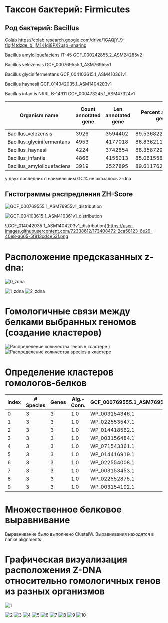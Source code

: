 # Таксон бактерий: Firmicutes 

## Род бактерий: Bacillus
Colab https://colab.research.google.com/drive/1GAQjY_9-fIglf4tdzqe_b_jM1K1qi8PX?usp=sharing

Bacillus amyloliquefaciens IT-45 GCF_000242855.2_ASM24285v2

Bacillus velezensis GCF_000769555.1_ASM76955v1

Bacillus glycinifermentans GCF_004103615.1_ASM410361v1

Bacillus haynesii GCF_014042035.1_ASM1404203v1

Bacillus infantis NRRL B-14911 GCF_000473245.1_ASM47324v1

|Organism name|Count annotated gene|Len annotated gene|Percent annotate gene|Count Z-DNA region\(without filters)|Count Z-DNA region\(with filters)|Summary len Z-DNA region|
|---|---|---|---|---|---|---|
|Bacillus\_velezensis|3926|3594402|89\.53682207231893|4006002|8714|84236|
|Bacillus\_glycinifermentans|4953|4177018|86\.83621102210166|4744953|7667|73082|
|Bacillus\_haynesii|4224|3742654|88\.3587294714583|4235749|6437|61206|
|Bacillus\_infantis|4866|4155013|85\.0615583761011|0|0|0|
|Bacillus\_amyloliquefaciens|3919|3527895|89\.61176224946442|0|0|0|

у двух последних с наименьшим GC% не оказалось z-dna

## Гистограммы распредления ZH-Score

![GCF_000769555 1_ASM76955v1_distribution](https://user-images.githubusercontent.com/72338612/173408437-2f9d97b0-a90b-4cef-a56f-2a37c869313f.png)

![GCF_004103615 1_ASM410361v1_distribution](https://user-images.githubusercontent.com/72338612/173408454-8ec14054-97be-49a7-a8cf-be68072fede4.png)

![GCF_014042035 1_ASM1404203v1_distribution](https://user-images.githubusercontent.com/72338612/173408472-2ca58123-6e29-40e8-a665-5f813cd4e53f.png

# Расположение предсказанных z-dna:
![0_zdna](https://user-images.githubusercontent.com/72338612/173419575-5f2c069b-79c8-4936-b8d4-fe1c5fc9ab48.png)

![1_zdna](https://user-images.githubusercontent.com/72338612/173419581-e6a82f98-7195-4c7c-b805-d2cb85e87fdc.png)
![2_zdna](https://user-images.githubusercontent.com/72338612/173419672-a677b0b9-d548-4bfd-8126-1da4bf5730f9.png)


# Гомологичные связи между белками выбранных геномов (создание кластеров)

![Распределение количества генов в кластере](https://user-images.githubusercontent.com/72338612/173413490-5a20fc66-4954-4790-b48f-d0427266f4dd.png)
)
![Распределение количества species в кластере](https://user-images.githubusercontent.com/72338612/173413753-98d10122-3fa0-4577-a95f-954371fae847.png)

# Определение кластеров гомологов-белков

|index|\# Species|Genes|Alg\.-Conn.|GCF\_000769555.1_ASM76955v1|GCF\_004103615.1_ASM410361v1|GCF\_014042035.1_ASM1404203v1|zh-score\_mean|
|---|---|---|---|---|---|---|---|
|0|3|3|1\.0|WP\_003154346.1|WP\_046129010.1|WP\_154997733.1|14321\.4804|
|1|3|3|1\.0|WP\_022553547.1|WP\_046131192.1|WP\_003180683.1|6029\.4712|
|2|3|3|1\.0|WP\_014418562.1|WP\_046132039.1|WP\_003184095.1|5891\.006599999999|
|3|3|3|1\.0|WP\_003156484.1|WP\_006640325.1|WP\_003178345.1|5353\.587600000001|
|4|3|3|1\.0|WP\_071543361.1|WP\_087962510.1|WP\_154998146.1|3812\.5190000000002|
|5|3|3|1\.0|WP\_014416919.1|WP\_046130229.1|WP\_182069272.1|3606\.9535600000004|
|6|3|3|1\.0|WP\_022554008.1|WP\_046130530.1|WP\_182069692.1|3339\.4592|
|7|3|3|1\.0|WP\_003153453.1|WP\_046129873.1|WP\_182070463.1|2543\.7098|
|8|3|3|1\.0|WP\_022552875.1|WP\_046132056.1|WP\_154995861.1|2477\.3404199999995|
|9|3|3|1\.0|WP\_003154192.1|WP\_046128922.1|WP\_020451431.1|1423\.2951|

# Множественное белковое выравнивание

Выравнивание было выполнено ClustalW.
Выравнивания находятся в папке alignments

# Графическая визуализация расположения Z-DNA относительно гомологичных генов из разных организмов

![1](https://user-images.githubusercontent.com/72338612/173417984-1755db26-4f98-44e3-bb12-3178964fa92d.png)

![2](https://user-images.githubusercontent.com/72338612/173418006-af8c4027-5150-49b4-92b2-7f776e0f10fc.png)
![3](https://user-images.githubusercontent.com/72338612/173418015-4c2fa4ed-58b0-45ca-a480-afc69cbd9d5b.png)
![4](https://user-images.githubusercontent.com/72338612/173418032-2186716b-5b81-446a-aede-c1a31d809512.png)
![5](https://user-images.githubusercontent.com/72338612/173418045-87fb846e-8da7-41c1-bb05-7df50a9a1f2f.png)
![6](https://user-images.githubusercontent.com/72338612/173418054-01e5f745-8597-490e-bcc5-4a4d12428566.png)
![7](https://user-images.githubusercontent.com/72338612/173418065-8583ef9e-9edb-4ceb-b3e4-e9a4bad3c3f6.png)
![8](https://user-images.githubusercontent.com/72338612/173418074-7dcd2104-8d9f-4d35-8f6d-dcfc7e9731c8.png)
![9](https://user-images.githubusercontent.com/72338612/173418083-0443491f-acc4-4a75-82c4-924745ec585c.png)
![10](https://user-images.githubusercontent.com/72338612/173418098-3fa63bb3-019b-4a27-9a62-8c3615d79c18.png)












